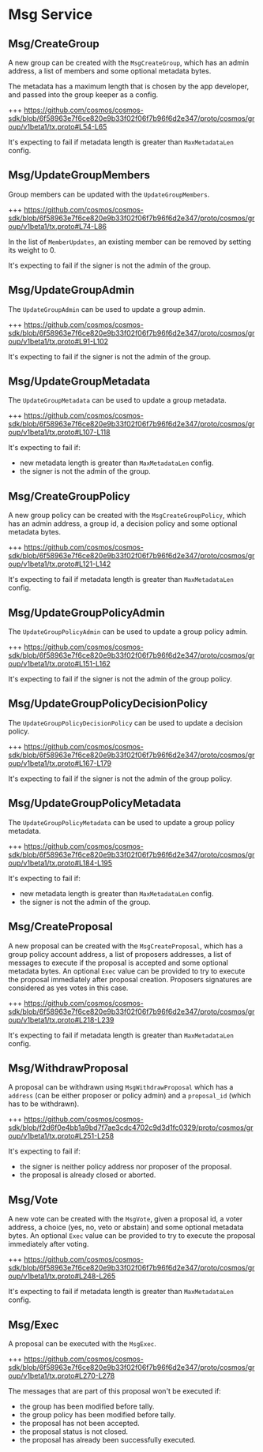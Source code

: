 <!--
order: 3
-->

# Msg Service

## Msg/CreateGroup

A new group can be created with the `MsgCreateGroup`, which has an admin address, a list of members and some optional metadata bytes.

The metadata has a maximum length that is chosen by the app developer, and
passed into the group keeper as a config.

+++ <https://github.com/cosmos/cosmos-sdk/blob/6f58963e7f6ce820e9b33f02f06f7b96f6d2e347/proto/cosmos/group/v1beta1/tx.proto#L54-L65>

It's expecting to fail if metadata length is greater than `MaxMetadataLen` config.

## Msg/UpdateGroupMembers

Group members can be updated with the `UpdateGroupMembers`.

+++ <https://github.com/cosmos/cosmos-sdk/blob/6f58963e7f6ce820e9b33f02f06f7b96f6d2e347/proto/cosmos/group/v1beta1/tx.proto#L74-L86>

In the list of `MemberUpdates`, an existing member can be removed by setting its weight to 0.

It's expecting to fail if the signer is not the admin of the group.

## Msg/UpdateGroupAdmin

The `UpdateGroupAdmin` can be used to update a group admin.

+++ <https://github.com/cosmos/cosmos-sdk/blob/6f58963e7f6ce820e9b33f02f06f7b96f6d2e347/proto/cosmos/group/v1beta1/tx.proto#L91-L102>

It's expecting to fail if the signer is not the admin of the group.

## Msg/UpdateGroupMetadata

The `UpdateGroupMetadata` can be used to update a group metadata.

+++ <https://github.com/cosmos/cosmos-sdk/blob/6f58963e7f6ce820e9b33f02f06f7b96f6d2e347/proto/cosmos/group/v1beta1/tx.proto#L107-L118>

It's expecting to fail if:

- new metadata length is greater than `MaxMetadataLen` config.
- the signer is not the admin of the group.

## Msg/CreateGroupPolicy

A new group policy can be created with the `MsgCreateGroupPolicy`, which has an admin address, a group id, a decision policy and some optional metadata bytes.

+++ <https://github.com/cosmos/cosmos-sdk/blob/6f58963e7f6ce820e9b33f02f06f7b96f6d2e347/proto/cosmos/group/v1beta1/tx.proto#L121-L142>

It's expecting to fail if metadata length is greater than `MaxMetadataLen` config.

## Msg/UpdateGroupPolicyAdmin

The `UpdateGroupPolicyAdmin` can be used to update a group policy admin.

+++ <https://github.com/cosmos/cosmos-sdk/blob/6f58963e7f6ce820e9b33f02f06f7b96f6d2e347/proto/cosmos/group/v1beta1/tx.proto#L151-L162>

It's expecting to fail if the signer is not the admin of the group policy.

## Msg/UpdateGroupPolicyDecisionPolicy

The `UpdateGroupPolicyDecisionPolicy` can be used to update a decision policy.

+++ <https://github.com/cosmos/cosmos-sdk/blob/6f58963e7f6ce820e9b33f02f06f7b96f6d2e347/proto/cosmos/group/v1beta1/tx.proto#L167-L179>

It's expecting to fail if the signer is not the admin of the group policy.

## Msg/UpdateGroupPolicyMetadata

The `UpdateGroupPolicyMetadata` can be used to update a group policy metadata.

+++ <https://github.com/cosmos/cosmos-sdk/blob/6f58963e7f6ce820e9b33f02f06f7b96f6d2e347/proto/cosmos/group/v1beta1/tx.proto#L184-L195>

It's expecting to fail if:

- new metadata length is greater than `MaxMetadataLen` config.
- the signer is not the admin of the group.

## Msg/CreateProposal

A new proposal can be created with the `MsgCreateProposal`, which has a group policy account address, a list of proposers addresses, a list of messages to execute if the proposal is accepted and some optional metadata bytes.
An optional `Exec` value can be provided to try to execute the proposal immediately after proposal creation. Proposers signatures are considered as yes votes in this case.

+++ <https://github.com/cosmos/cosmos-sdk/blob/6f58963e7f6ce820e9b33f02f06f7b96f6d2e347/proto/cosmos/group/v1beta1/tx.proto#L218-L239>

It's expecting to fail if metadata length is greater than `MaxMetadataLen` config.

## Msg/WithdrawProposal

A proposal can be withdrawn using `MsgWithdrawProposal` which has a `address` (can be either proposer or policy admin) and a `proposal_id` (which has to be withdrawn).

+++ https://github.com/cosmos/cosmos-sdk/blob/f2d6f0e4bb1a9bd7f7ae3cdc4702c9d3d1fc0329/proto/cosmos/group/v1beta1/tx.proto#L251-L258

It's expecting to fail if:
- the signer is neither policy address nor proposer of the proposal.
- the proposal is already closed or aborted.

## Msg/Vote

A new vote can be created with the `MsgVote`, given a proposal id, a voter address, a choice (yes, no, veto or abstain) and some optional metadata bytes.
An optional `Exec` value can be provided to try to execute the proposal immediately after voting.

+++ <https://github.com/cosmos/cosmos-sdk/blob/6f58963e7f6ce820e9b33f02f06f7b96f6d2e347/proto/cosmos/group/v1beta1/tx.proto#L248-L265>

It's expecting to fail if metadata length is greater than `MaxMetadataLen` config.

## Msg/Exec

A proposal can be executed with the `MsgExec`.

+++ <https://github.com/cosmos/cosmos-sdk/blob/6f58963e7f6ce820e9b33f02f06f7b96f6d2e347/proto/cosmos/group/v1beta1/tx.proto#L270-L278>

The messages that are part of this proposal won't be executed if:

- the group has been modified before tally.
- the group policy has been modified before tally.
- the proposal has not been accepted.
- the proposal status is not closed.
- the proposal has already been successfully executed.

